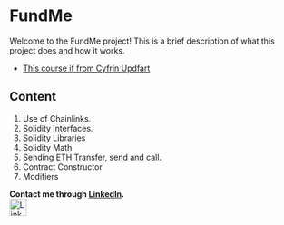 # FundMe

Welcome to the FundMe project! This is a brief description of what this project does and how it works.

- [This course if from Cyfrin Updfart](https://updraft.cyfrin.io/)

## Content 

1. Use of Chainlinks.
2. Solidity Interfaces.
3. Solidity Libraries
4. Solidity Math
5. Sending ETH Transfer, send and call.
6. Contract Constructor
7. Modifiers


**Contact me through [LinkedIn](https://www.linkedin.com/in/vahagnc/).**  
<a href="https://www.linkedin.com/in/vahagnc/" target="_blank">
  <img src="https://upload.wikimedia.org/wikipedia/commons/c/ca/LinkedIn_logo_initials.png" alt="LinkedIn Logo" width="30" />
</a>

